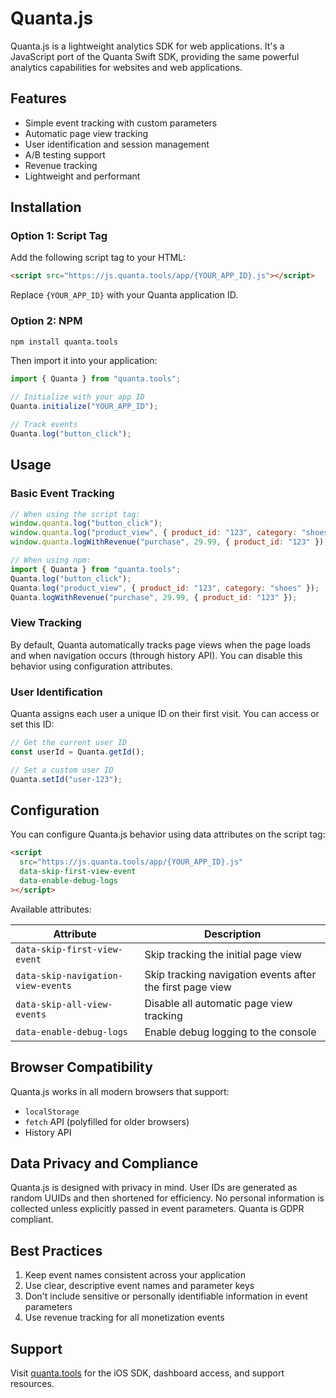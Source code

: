 # Quanta.js

Quanta.js is a lightweight analytics SDK for web applications. It's a JavaScript port of the Quanta Swift SDK, providing the same powerful analytics capabilities for websites and web applications.

## Features

- Simple event tracking with custom parameters
- Automatic page view tracking
- User identification and session management
- A/B testing support
- Revenue tracking
- Lightweight and performant

## Installation

### Option 1: Script Tag

Add the following script tag to your HTML:

```html
<script src="https://js.quanta.tools/app/{YOUR_APP_ID}.js"></script>
```

Replace `{YOUR_APP_ID}` with your Quanta application ID.

### Option 2: NPM

```bash
npm install quanta.tools
```

Then import it into your application:

```js
import { Quanta } from "quanta.tools";

// Initialize with your app ID
Quanta.initialize("YOUR_APP_ID");

// Track events
Quanta.log("button_click");
```

## Usage

### Basic Event Tracking

```js
// When using the script tag:
window.quanta.log("button_click");
window.quanta.log("product_view", { product_id: "123", category: "shoes" });
window.quanta.logWithRevenue("purchase", 29.99, { product_id: "123" });

// When using npm:
import { Quanta } from "quanta.tools";
Quanta.log("button_click");
Quanta.log("product_view", { product_id: "123", category: "shoes" });
Quanta.logWithRevenue("purchase", 29.99, { product_id: "123" });
```

### View Tracking

By default, Quanta automatically tracks page views when the page loads and when navigation occurs (through history API). You can disable this behavior using configuration attributes.

### User Identification

Quanta assigns each user a unique ID on their first visit. You can access or set this ID:

```js
// Get the current user ID
const userId = Quanta.getId();

// Set a custom user ID
Quanta.setId("user-123");
```

## Configuration

You can configure Quanta.js behavior using data attributes on the script tag:

```html
<script
  src="https://js.quanta.tools/app/{YOUR_APP_ID}.js"
  data-skip-first-view-event
  data-enable-debug-logs
></script>
```

Available attributes:

| Attribute                          | Description                                               |
| ---------------------------------- | --------------------------------------------------------- |
| `data-skip-first-view-event`       | Skip tracking the initial page view                       |
| `data-skip-navigation-view-events` | Skip tracking navigation events after the first page view |
| `data-skip-all-view-events`        | Disable all automatic page view tracking                  |
| `data-enable-debug-logs`           | Enable debug logging to the console                       |

## Browser Compatibility

Quanta.js works in all modern browsers that support:

- `localStorage`
- `fetch` API (polyfilled for older browsers)
- History API

## Data Privacy and Compliance

Quanta.js is designed with privacy in mind. User IDs are generated as random UUIDs and then shortened for efficiency. No personal information is collected unless explicitly passed in event parameters. Quanta is GDPR compliant.

## Best Practices

1. Keep event names consistent across your application
2. Use clear, descriptive event names and parameter keys
3. Don't include sensitive or personally identifiable information in event parameters
4. Use revenue tracking for all monetization events

## Support

Visit [quanta.tools](https://quanta.tools) for the iOS SDK, dashboard access, and support resources.
